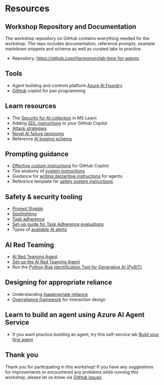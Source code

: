 # Resources

## Workshop Repository and Documentation

The workshop repository on GitHub contains everything needed for the workshop. The repo includes documentation, reference prompts, example markdown snippets and schema as well as curated labs to practice.

* Repository: <a href="https://github.com/Harmonym/lab-time-for-agents" target="_blank" rel="noopener noreferrer"> https://github.com/Harmonym/lab-time-for-agents</a>

## Tools

* Agent building and controls platform <a href="https://ai.azure.com" target="_blank" rel="noopener noreferrer">Azure AI Foundry</a>
* <a href="https://learn.microsoft.com/azure/ai-services/openai/how-to/function-calling" target="_blank" rel="noopener noreferrer">GitHub</a> copilot for pair programming

## Learn resources

* The <a href="https://learn.microsoft.com/security/security-for-ai/">Security for AI collection</a> in MS Learn
* Adding <a href="https://docs.github.com/en/copilot/how-tos/configure-custom-instructions/add-personal-instructions" target="_blank" rel="noopener noreferrer">SDL instructions</a> to your GitHub Copilot
* <a href="https://learn.microsoft.com/en-us/azure/ai-foundry/concepts/ai-red-teaming-agent" target="_blank" rel="noopener noreferrer"> Attack strategies</a>
* <a href="https://cdn-dynmedia-1.microsoft.com/is/content/microsoftcorp/microsoft/final/en-us/microsoft-brand/documents/Taxonomy-of-Failure-Mode-in-Agentic-AI-Systems-Whitepaper.pdf" target="_blank" rel="noopener noreferrer">Novel AI failure taxonomy</a>
* Reference <a href="https://learn.microsoft.com/en-us/purview/audit-copilot#user-activities-with-copilot-and-ai-applications" target="_blank" rel="noopener noreferrer">AI logging schema</a>


## Prompting guidance

* <a href="https://github.com/Harmonym/lab-time-for-agents/blob/main/docs/docs/copilot-instructions.md" target="_blank" rel="noopener noreferrer">Effective custom instructions</a> for GitHub Copilot
* The anatomy of <a href="https://learn.microsoft.com/en-us/azure/ai-foundry/openai/concepts/system-message?tabs=top-techniques#summary-of-best-practices" target="_blank" rel="noopener noreferrer">system instructions</a>
* Guidance for <a href="https://learn.microsoft.com/en-us/microsoft-365-copilot/extensibility/declarative-agent-instructions" target="_blank" rel="noopener noreferrer">writing declaritive instructions</a> for agents
* Reference template for <a href="https://learn.microsoft.com/en-us/azure/ai-foundry/openai/concepts/safety-system-message-templates" target="_blank" rel="noopener noreferrer">safety system instructions</a>


## Safety & security tooling

* <a href="https://learn.microsoft.com/en-us/azure/ai-foundry/openai/concepts/content-filter-prompt-shields" target="_blank" rel="noopener noreferrer">Prompt Shields</a>
* <a href="https://learn.microsoft.com/en-us/azure/ai-foundry/openai/concepts/content-filter-prompt-shields#spotlighting-for-prompt-shields-preview" target="_blank" rel="noopener noreferrer">Spotlighting</a>
* <a href="https://learn.microsoft.com/en-us/azure/ai-foundry/concepts/evaluation-evaluators/agent-evaluators#task-adherence-output" target="_blank" rel="noopener noreferrer">Task adherence</a>
* <a href="https://github.com/Azure-Samples/azureai-samples/blob/main/scenarios/evaluate/Supported_Evaluation_Metrics/Agent_Evaluation/AI_Judge_Evaluator_Task_Adherence.ipynb" target="_blank" rel="noopener noreferrer">Set-up guide for Task Adherence evaluations</a>
* Types of <a href="https://learn.microsoft.com/en-us/azure/defender-for-cloud/alerts-ai-workloads" target="_blank" rel="noopener noreferrer">available AI alerts</a>


## AI Red Teaming

* <a href="https://learn.microsoft.com/en-us/azure/ai-foundry/concepts/ai-red-teaming-agent" target="_blank" rel="noopener noreferrer">AI Red Teaming Agent</a>
* <a href="https://github.com/Azure-Samples/azureai-samples/tree/main/scenarios/evaluate/AI_RedTeaming" target="_blank" rel="noopener noreferrer"> Set-up the AI Red Teaming Agent</a>
* Run the <a href="https://github.com/Azure/PyRIT" target="_blank" rel="noopener noreferrer">Python Risk Identification Tool for Generative AI (PyRIT)</a>


## Designing for appropriate reliance
* Understanding <a href="https://www.microsoft.com/en-us/research/publication/overreliance-on-ai-literature-review/" target="_blank" rel="noopener noreferrer">inappropriate reliance</a>
* <a href="https://learn.microsoft.com/en-us/ai/playbook/technology-guidance/overreliance-on-ai/overreliance-on-ai" target="_blank" rel="noopener noreferrer">Overreliance framework</a> for interaction design


## Learn to build an agent using Azure AI Agent Service 
* If you want practice building an agent, try this self-service lab <a href="https://github.com/microsoft/build-your-first-agent-with-azure-ai-agent-service-workshop"> Build your first agent </a>



## Thank you

Thank you for participating in this workshop! If you have any suggestions for improvements or encountered any problems while running this workshop, please let us know via <a href="https://github.com/Harmonym/lab-time-for-agents/issues" target="_blank" rel="noopener noreferrer">GitHub Issues</a>




